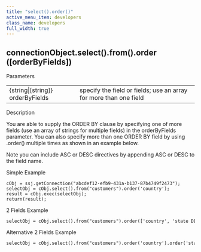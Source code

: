 ```yaml
---
title: "select().order()"
active_menu_item: developers
class_name: developers
full_width: true
---
```



## connectionObject.select().from().order ([orderByFields])

Parameters

<table>
<tr>
<td width="213">
{string|[string]} orderByFields

</td>
<td width="17">
</td>
<td width="650">
specify the field or fields; use an array for more than one field

</td>
</tr>
</table>

Description

You are able to supply the ORDER BY clause by specifying one of more fields (use an array of strings for multiple fields) in the orderByFields parameter. You can also specify more than one ORDER BY field by using .order() multiple times as shown in an example below.

Note you can include ASC or DESC directives by appending ASC or DESC to the field name.

Simple Example

    cObj = ssj.getConnection("abcdef12-efb9-431a-b137-87b4749f2473");
    selectObj = cObj.select().from("customers").order('country');
    result = cObj.exec(selectObj);
    return(result);
   

2 Fields Example

    selectObj = cObj.select().from("customers").order(['country', 'state DESC']);
   

Alternative 2 Fields Example

    selectObj = cObj.select().from("customers").order('country').order('state DESC');
   

